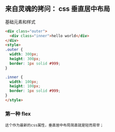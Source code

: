 ## 来自灵魂的拷问： css 垂直居中布局 

基础元素和样式
```html
<div class="outer">
  <div class="inner">hello world</div>
</div>
<style>
.outer {
  width: 300px;
  height: 300px;
  border: 1px solid #999;
}

.inner {
  width: 100px;
  height: 100px;
  border: 1px solid #999;
}
</style>
```

### 第一种 flex
    这个作为最新的css属性，垂直居中布局简直就是轻而易举；
```css
    

```
